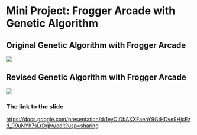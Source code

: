 # Mini Project: Frogger Arcade with Genetic Algorithm

## Original Genetic Algorithm with Frogger Arcade
![](originalGA.gif)

## Revised Genetic Algorithm with Frogger Arcade
![](revisedGA.gif)

### The link to the slide
https://docs.google.com/presentation/d/1eyOIDbAXXEaeaY9GtHDve9HjcEzd_09uNYh7sLrDqlw/edit?usp=sharing
